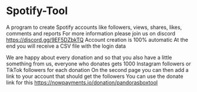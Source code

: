 # Spotify-Tool
A program to create Spotify accounts like followers, views, shares, likes, comments and reports 
For more information please join us on discord https://discord.gg/9EF5DZbkTQ
Account creation is 100% automatic At the end you will receive a CSV file with the login data

We are happy about every donation and so that you also have a little something from us, everyone who donates gets 1000 Instagram followers or TikTok followers for each donation
On the second page you can then add a link to your account that should get the followers
You can use the donate link for this
https://nowpayments.io/donation/pandorasboxtool
